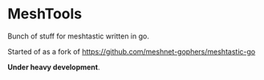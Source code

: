 # MeshTools
Bunch of stuff for meshtastic written in go.

Started of as a fork of https://github.com/meshnet-gophers/meshtastic-go

__Under heavy development__.